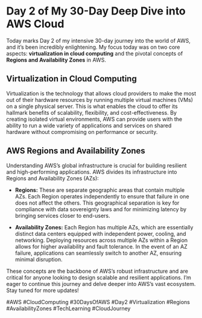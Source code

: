 # Day 2 of My 30-Day Deep Dive into AWS Cloud

Today marks Day 2 of my intensive 30-day journey into the world of AWS, and it’s been incredibly enlightening. My focus today was on two core aspects: **virtualization in cloud computing** and the pivotal concepts of **Regions and Availability Zones** in AWS.

## Virtualization in Cloud Computing
Virtualization is the technology that allows cloud providers to make the most out of their hardware resources by running multiple virtual machines (VMs) on a single physical server. This is what enables the cloud to offer its hallmark benefits of scalability, flexibility, and cost-effectiveness. By creating isolated virtual environments, AWS can provide users with the ability to run a wide variety of applications and services on shared hardware without compromising on performance or security.

## AWS Regions and Availability Zones
Understanding AWS’s global infrastructure is crucial for building resilient and high-performing applications. AWS divides its infrastructure into Regions and Availability Zones (AZs):

- **Regions:** These are separate geographic areas that contain multiple AZs. Each Region operates independently to ensure that failure in one does not affect the others. This geographical separation is key for compliance with data sovereignty laws and for minimizing latency by bringing services closer to end-users.

- **Availability Zones:** Each Region has multiple AZs, which are essentially distinct data centers equipped with independent power, cooling, and networking. Deploying resources across multiple AZs within a Region allows for higher availability and fault tolerance. In the event of an AZ failure, applications can seamlessly switch to another AZ, ensuring minimal disruption.

These concepts are the backbone of AWS’s robust infrastructure and are critical for anyone looking to design scalable and resilient applications. I’m eager to continue this journey and delve deeper into AWS’s vast ecosystem. Stay tuned for more updates!

#AWS #CloudComputing #30DaysOfAWS #Day2 #Virtualization #Regions #AvailabilityZones #TechLearning #CloudJourney

